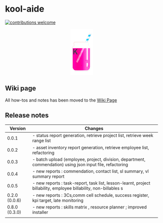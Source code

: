 # kool-aide
[![contributions welcome](https://img.shields.io/badge/contributions-welcome-brightgreen.svg?style=flat)](https://github.com/dwyl/esta/issues)

<center><img src='./src/kool_aide/assets/images/kool-aide.png' height=150 width=75/></center>

## Wiki page

All how-tos and notes has been moved to the [Wiki Page](https://github.com/rsx-labs/kool-aide/wiki)

## Release notes

|   Version	|  Changes 	|
|---	|---	|
|  0.0.1 	|  - status report generation, retrieve project list, retrieve week range list	|
|   0.0.2	|  - asset inventory report generation, retrieve employee list, refactoring	|
|   0.0.3	|  - batch upload (employee, project, division, department, commendation) using json input file,  refactoring	|
|  0.0.4	| - new reports : commendation, contact list, sl summary, vl summary report  	|
|  0.0.5	| - new reports : task-report, task list, lesson-learnt, project billability, employee billability, non-billables s 	|
|  0.2.0 (0.0.6)	| - new reports : 3Cs,comm cell schedule, success register, kpi target, late monitoring  	|
|  0.8.0	(0.3.0)| - new reports : skills matrix , resource planner ; improved installer  	|
|     |     |
